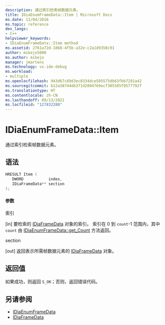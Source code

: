 ```yaml
---
description: 通过索引检索帧数据元素。
title: IDiaEnumFrameData::Item | Microsoft Docs
ms.date: 11/04/2016
ms.topic: reference
dev_langs:
- C++
helpviewer_keywords:
- IDiaEnumFrameData::Item method
ms.assetid: 2761a72d-1868-4f5b-a32e-c2a1d9358c91
author: mikejo5000
ms.author: mikejo
manager: jmartens
ms.technology: vs-ide-debug
ms.workload:
- multiple
ms.openlocfilehash: 943d67c89d3ec8334dce585575db63fbb7291a42
ms.sourcegitcommit: b12a38744db371d2894769ecf305585f9577792f
ms.translationtype: HT
ms.contentlocale: zh-CN
ms.lasthandoff: 09/13/2021
ms.locfileid: "127832280"
---
```

# <a name="idiaenumframedataitem"></a>IDiaEnumFrameData::Item
通过索引检索帧数据元素。

## <a name="syntax"></a>语法

```C++
HRESULT Item ( 
   DWORD           index,
   IDiaFrameData** section
);
```

#### <a name="parameters"></a>参数
 索引

[in] 要检索的 [IDiaFrameData](../../debugger/debug-interface-access/idiaframedata.md) 对象的索引。 索引在 0 到 `count`-1 范围内，其中 `count` 由 [IDiaEnumFrameData::get_Count](../../debugger/debug-interface-access/idiaenumframedata-get-count.md) 方法返回。

 section

[out] 返回表示所需帧数据元素的 [IDiaFrameData](../../debugger/debug-interface-access/idiaframedata.md) 对象。

## <a name="return-value"></a>返回值
 如果成功，则返回 `S_OK`；否则，返回错误代码。

## <a name="see-also"></a>另请参阅
- [IDiaEnumFrameData](../../debugger/debug-interface-access/idiaenumframedata.md)
- [IDiaFrameData](../../debugger/debug-interface-access/idiaframedata.md)
